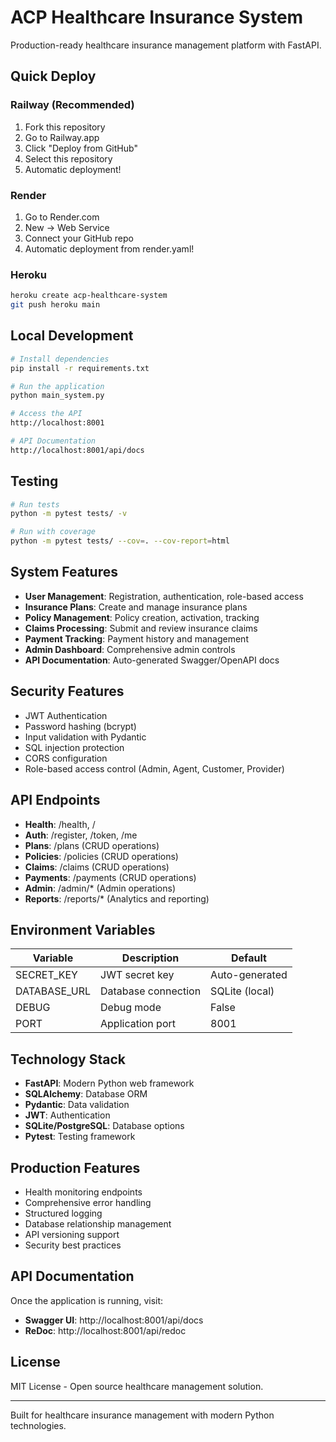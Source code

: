 # ACP Healthcare Insurance System

Production-ready healthcare insurance management platform with FastAPI.

## Quick Deploy

### Railway (Recommended)
1. Fork this repository
2. Go to Railway.app
3. Click "Deploy from GitHub"
4. Select this repository
5. Automatic deployment!

### Render
1. Go to Render.com
2. New -> Web Service
3. Connect your GitHub repo
4. Automatic deployment from render.yaml!

### Heroku
```bash
heroku create acp-healthcare-system
git push heroku main
```

## Local Development

```bash
# Install dependencies
pip install -r requirements.txt

# Run the application
python main_system.py

# Access the API
http://localhost:8001

# API Documentation
http://localhost:8001/api/docs
```

## Testing

```bash
# Run tests
python -m pytest tests/ -v

# Run with coverage
python -m pytest tests/ --cov=. --cov-report=html
```

## System Features

- **User Management**: Registration, authentication, role-based access
- **Insurance Plans**: Create and manage insurance plans
- **Policy Management**: Policy creation, activation, tracking
- **Claims Processing**: Submit and review insurance claims
- **Payment Tracking**: Payment history and management
- **Admin Dashboard**: Comprehensive admin controls
- **API Documentation**: Auto-generated Swagger/OpenAPI docs

## Security Features

- JWT Authentication
- Password hashing (bcrypt)
- Input validation with Pydantic
- SQL injection protection
- CORS configuration
- Role-based access control (Admin, Agent, Customer, Provider)

## API Endpoints

- **Health**: /health, /
- **Auth**: /register, /token, /me
- **Plans**: /plans (CRUD operations)
- **Policies**: /policies (CRUD operations)
- **Claims**: /claims (CRUD operations)
- **Payments**: /payments (CRUD operations)
- **Admin**: /admin/* (Admin operations)
- **Reports**: /reports/* (Analytics and reporting)

## Environment Variables

| Variable | Description | Default |
|----------|-------------|---------|
| SECRET_KEY | JWT secret key | Auto-generated |
| DATABASE_URL | Database connection | SQLite (local) |
| DEBUG | Debug mode | False |
| PORT | Application port | 8001 |

## Technology Stack

- **FastAPI**: Modern Python web framework
- **SQLAlchemy**: Database ORM
- **Pydantic**: Data validation
- **JWT**: Authentication
- **SQLite/PostgreSQL**: Database options
- **Pytest**: Testing framework

## Production Features

- Health monitoring endpoints
- Comprehensive error handling
- Structured logging
- Database relationship management
- API versioning support
- Security best practices

## API Documentation

Once the application is running, visit:
- **Swagger UI**: http://localhost:8001/api/docs
- **ReDoc**: http://localhost:8001/api/redoc

## License

MIT License - Open source healthcare management solution.

---

Built for healthcare insurance management with modern Python technologies.
